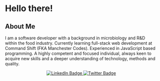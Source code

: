 # Hello there!

## About Me

I am a software developer with a background in microbiology and R&D within the food industry. Currently learning full-stack web development at Command Shift (FKA Manchester Codes). Experienced in JavaScript based programming. A highly competent
and focused individual, always keen to acquire new skills and a deeper understanding of technology, methods and
quality.

<div align="center">
    <div id="badges">
         <a href="https://www.linkedin.com/in/tarndeep-virdi/">
            <img src="https://img.shields.io/badge/LinkedIn-blue?style=for-the-badge&logo=linkedin&logoColor=white" alt="LinkedIn Badge"/>
        </a>
        <a href="https://twitter.com/tsv_stacks">
            <img src="https://img.shields.io/badge/Twitter-blue?style=for-the-badge&logo=twitter&logoColor=white" alt="Twitter Badge"/>
        </a>
    </div>
    <img src="https://komarev.com/ghpvc/?username=tsv-stacks&style=flat-square&color=blue" alt=""/>
</div>
